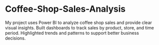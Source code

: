 # Coffee-Shop-Sales-Analysis
My project uses Power BI to analyze coffee shop sales and provide clear visual insights. Built dashboards to track sales by product, store, and time period.  Highlighted trends and patterns to support better business decisions.
